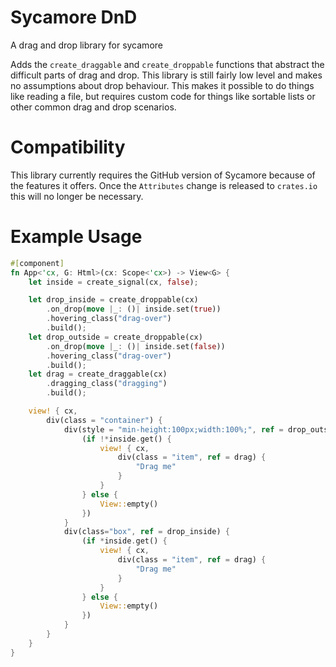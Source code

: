 # Sycamore DnD

A drag and drop library for sycamore

Adds the `create_draggable` and `create_droppable` functions that abstract the difficult
parts of drag and drop.
This library is still fairly low level and makes no assumptions about drop behaviour. This makes
it possible to do things like reading a file, but requires custom code for things like sortable
lists or other common drag and drop scenarios.

# Compatibility

This library currently requires the GitHub version of Sycamore because of the features it offers.
Once the `Attributes` change is released to `crates.io` this will no longer be necessary.

# Example Usage

```rust
#[component]
fn App<'cx, G: Html>(cx: Scope<'cx>) -> View<G> {
    let inside = create_signal(cx, false);

    let drop_inside = create_droppable(cx)
        .on_drop(move |_: ()| inside.set(true))
        .hovering_class("drag-over")
        .build();
    let drop_outside = create_droppable(cx)
        .on_drop(move |_: ()| inside.set(false))
        .hovering_class("drag-over")
        .build();
    let drag = create_draggable(cx)
        .dragging_class("dragging")
        .build();

    view! { cx,
        div(class = "container") {
            div(style = "min-height:100px;width:100%;", ref = drop_outside) {
                (if !*inside.get() {
                    view! { cx,
                        div(class = "item", ref = drag) {
                            "Drag me"
                        }
                    }
                } else {
                    View::empty()
                })
            }
            div(class="box", ref = drop_inside) {
                (if *inside.get() {
                    view! { cx,
                        div(class = "item", ref = drag) {
                            "Drag me"
                        }
                    }
                } else {
                    View::empty()
                })
            }
        }
    }
}
```
